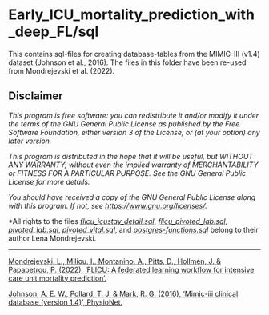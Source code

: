 # Early_ICU_mortality_prediction_with_deep_FL/sql

This contains sql-files for creating database-tables from the MIMIC-III (v1.4) dataset (Johnson et al., 2016). The files in this folder have been re-used from Mondrejevski et al. (2022). 

## Disclaimer

*This program is free software: you can redistribute it and/or modify
it under the terms of the GNU General Public License as published by
the Free Software Foundation, either version 3 of the License, or
(at your option) any later version.*

*This program is distributed in the hope that it will be useful,
but WITHOUT ANY WARRANTY; without even the implied warranty of
MERCHANTABILITY or FITNESS FOR A PARTICULAR PURPOSE.  See the
GNU General Public License for more details.*

*You should have received a copy of the GNU General Public License
along with this program.  If not, see <https://www.gnu.org/licenses/>.*

*All rights to the files *[flicu_icustay_detail.sql](https://github.com/randlbem/Early_ICU_mortality_prediction_with_deep_FL/blob/main/sql/flicu_icustay_detail.sql)*, *[flicu_pivoted_lab.sql](https://github.com/randlbem/Early_ICU_mortality_prediction_with_deep_FL/blob/main/sql/flicu_pivoted_lab.sql)*, *[pivoted_lab.sql](https://github.com/randlbem/Early_ICU_mortality_prediction_with_deep_FL/blob/main/sql/pivoted_lab.sql)*, *[pivoted_vital.sql](https://github.com/randlbem/Early_ICU_mortality_prediction_with_deep_FL/blob/main/sql/flicu_pivoted_vital.sql)*, and *[postgres-functions.sql](https://github.com/randlbem/Early_ICU_mortality_prediction_with_deep_FL/blob/main/sql/postgres-functions.sql)* belong to their author Lena Mondrejevski.

_____________________________________________________________________________________________
[Mondrejevski, L., Miliou, I., Montanino, A., Pitts, D., Hollmén, J. & Papapetrou, P. (2022),
‘FLICU: A federated learning workflow for intensive care unit mortality prediction’.](https://arxiv.org/abs/2205.15104 "FLICU: A federated learning workflow for intensive care unit mortality prediction")

[Johnson, A. E. W., Pollard, T. J. & Mark, R. G. (2016), ‘Mimic-iii clinical database (version 1.4)’,
PhysioNet.](https://doi.org/10.13026/C2XW26 "Mimic-iii clinical database (version 1.4)")
